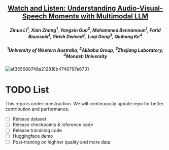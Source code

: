 <h2 align="center"> <a href="https://arxiv.org/pdf/2505.18110">Watch and Listen: Understanding Audio-Visual-Speech Moments with Multimodal LLM</a></h2>
<h5 align="center"> Zinuo Li<sup>1</sup>, Xian Zhang<sup>1</sup>, Yongxin Guo<sup>2</sup>, Mohammed Bennamoun<sup>1</sup>, Farid Boussaid<sup>1</sup>, Girish Dwivedi<sup>1</sup>, Luqi Gong<sup>3</sup>, Qiuhong Ke<sup>4</sup> </h5>
<h5 align="center">  <sup>1</sup>University of Western Australia, <sup>2</sup>Alibaba Group, <sup>3</sup>Zhejiang Laboratory, <sup>4</sup>Monash University </h5>

![af355688748a212818b4746797e6731](https://github.com/user-attachments/assets/fbc89818-b878-4efe-b72c-959f35db169e)

# TODO List
This repo is under construction. We will continuously update repo for better contribution and performance.
- [ ] Release dataset
- [ ] Release checkpoints & inference code
- [ ] Release trainining code
- [ ] Huggingface demo
- [ ] Post-training on highher quality and more data
